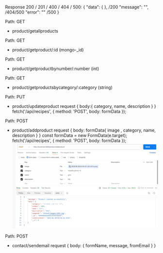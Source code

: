 Response 200 / 201 / 400 / 404 / 500:
{
  "data": {  }, /200
  "message": "", /404/500
  "error": "" /500
}

Path:
GET
- product/getallproducts

Path:
GET
- product/getproduct/:id (mongo-_id)

Path:
GET
- product/getproductbynumber/:number (int)


Path:
GET
- product/getproductsbycategory/:category (string)

Path:
PUT
- product/updateproduct
request
{
  body:{ category, name, description }
}
fetch('/api/recipes', {
  method: 'POST',
  body: formData
});

Path:
POST
- product/addproduct
request
{
  body: formData{ image , category, name, description }
}
const formData = new FormData(e.target);
fetch('/api/recipes', {
  method: 'POST',
  body: formData
});
![example sending](api-docs-image.png)

Path:
POST
- contact/sendemail
request
{
  body:
  { 
    formName,
    message,
    fromEmail
  }
}
